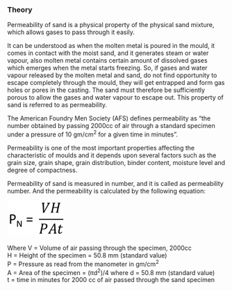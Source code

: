 ### Theory
Permeability of sand is a physical property of the physical sand mixture, which allows gases to pass through it easily.

It can be understood as when the molten metal is poured in the mould, it comes in contact with the moist sand, and it generates steam or water vapour, also molten metal contains certain amount of dissolved gases which emerges when the metal starts freezing. So, if gases and water vapour released by the molten metal and sand, do not find opportunity to escape completely through the mould, they will get entrapped and form gas holes or pores in the casting. The sand must therefore be sufficiently porous to allow the gases and water vapour to escape out. This property of sand is referred to as permeability.

The American Foundry Men Society (AFS) defines permeability as “the number obtained by passing 2000cc of air through a standard specimen under a pressure of 10 gm/cm<sup>2</sup> for a given time in minutes”.

Permeability is one of the most important properties affecting the characteristic of moulds and it depends upon several factors such as the grain size, grain shape, grain distribution, binder content, moisture level and degree of compactness.

Permeability of sand is measured in number, and it is called as permeability number. And the permeability is calculated by the following equation:

![Formula](images/formula.jpg "formula")

Where 
V = Volume of air passing through the specimen, 2000cc<br>
H = Height of the specimen = 50.8 mm (standard value) <br>
P = Pressure as read from the manometer in gm/cm<sup>2</sup><br>
A = Area of the specimen = (πd<sup>2</sup>)/4       where d = 50.8 mm (standard value)<br>
t = time in minutes for 2000 cc of air passed through the sand specimen
